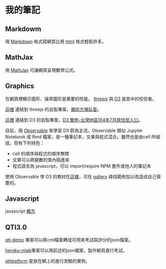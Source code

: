 # 我的筆記

## Markdowm
  
用 [Markdown](./markdown/markdown.md) 格式寫網頁比用 [html](https://www.w3schools.com/html/) 格式輕鬆許多。

## MathJax

用 [MathJax](./mathjax/mathjax.md) 可讓網頁呈現數學公式。

## Graphics

在網頁裡顯示圖形、操弄圖形是重要的性能。
[threejs](https://threejs.org/) 與 [D3](https://d3js.org/) 是其中的佼佼者。


[這裡](./graphics/three.md) 連結到 threejs 的自製專案，[魔術方塊玩耍](http://hjy1210.github.io/magiccube/mcn.html)。

[這裡](./graphics/d3.md) 連結到 D3 的自製專案，[D3 實例-台灣地區104年7月原住民人口](http://hjy1210.github.io/Geo/201507natives.html)。

目前，用 [Observable](https://observablehq.com/) 來學習 D3 蔚為主流。Observable 類似 Jupyter Notebook 或 Rmd 檔案，是一種筆記本，文章與程式混合。雖然也是由cell 所組成，但有下列特色：
* cell 的順序與程式的順序無關
* 文章可以將變數的值內插進來
* 程式語言為 javascript，可以 import/require NPM 套件或他人的筆記本

使用 Observable 學 D3 的教材在[這裡](https://observablehq.com/@d3/learn-d3)，可在
 [gallery](https://observablehq.com/@d3/gallery) 尋找範例加以改造成自己需要的。 

## Javascript

javascript [概念](./javascript/javascriptconcepts.md)

## QTI3.0
[qti-demo](https://github.com/hjy1210/qti-demo) 專案可以將cml檔案轉成可用來考試與評分的json檔案。

[heroku-mlab](https://github.com/hjy1210/heroku-mlab)專案可以用前述的json檔案，製作網頁進行考試。

[qtitestform](https://sheltered-inlet-07281.herokuapp.com/cmlbank/qtitestform) 是放在網上的進行測驗的實例。